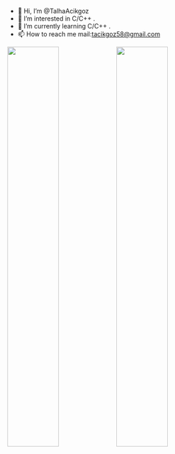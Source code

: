 - 👋 Hi, I’m @TalhaAcikgoz
- 👀 I’m interested in C/C++ .
- 🌱 I’m currently learning C/C++ .
- 📫 How to reach me mail:tacikgoz58@gmail.com

<img width="48%" height="%60" src="https://github-readme-stats.vercel.app/api?username=TalhaAcikgoz&show_icons=true&theme=tokyonight" /> <img width="48%" height="%60" src="https://github-readme-streak-stats.herokuapp.com/?user=TalhaAcikgoz&theme=tokyonight" />

<!---
TalhaAcikgoz/TalhaAcikgoz is a ✨ special ✨ repository because its `README.md` (this file) appears on your GitHub profile.
You can click the Preview link to take a look at your changes.
--->
